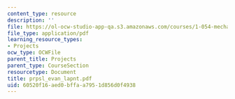 ```yaml
---
content_type: resource
description: ''
file: https://ol-ocw-studio-app-qa.s3.amazonaws.com/courses/1-054-mechanics-and-design-of-concrete-structures-spring-2004/60520f16aed0bffaa7951d856d0f4938_prpsl_evan_lapnt.pdf
file_type: application/pdf
learning_resource_types:
- Projects
ocw_type: OCWFile
parent_title: Projects
parent_type: CourseSection
resourcetype: Document
title: prpsl_evan_lapnt.pdf
uid: 60520f16-aed0-bffa-a795-1d856d0f4938
---
```

